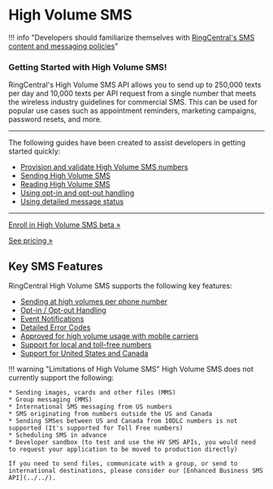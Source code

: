 # High Volume SMS

!!! info "Developers should familiarize themselves with [RingCentral's SMS content and messaging policies](https://www.ringcentral.com/legal/sms-mms-content-policies.html)"

<div class="jumbotron pt-1">
  <h3 class="display-5">Getting Started with High Volume SMS!</h3>
  <p class="lead">RingCentral's High Volume SMS API allows you to send up to 250,000 texts per day and 10,000 texts per API request from a single number that meets the wireless industry guidelines for commercial SMS. This can be used for popular use cases such as appointment reminders, marketing campaigns, password resets, and more.</p>

<hr class="my-4">
  <p>The following guides have been created to assist developers in getting started quickly:</p>

  <ul>
    <li><a href="./toll-free-sms-vs-local-numbers#ordering-and-provisioning-high-volume-sms-numbers">Provision and validate High Volume SMS numbers</a></li>
    <li><a href="./sending-highvolume-sms">Sending High Volume SMS</a></li>
    <li><a href="./message-store">Reading High Volume SMS</a></li>
    <li><a href="./opt-out">Using opt-in and opt-out handling</a></li>
    <li><a href="./handling-errors">Using detailed message status</a></li>
  </ul>
  <hr class="my-4">
  <p><a class="btn btn-primary" href="https://gamechanging.dev/sms">Enroll in High Volume SMS beta &raquo;</a></p> <p><a class="btn btn-primary" href="https://www.ringcentral.com/office/plansandpricing.html">See pricing &raquo;</a></p>
</div>

## Key SMS Features

RingCentral High Volume SMS supports the following key features:

* [Sending at high volumes per phone number](./sending-highvolume-sms)
* [Opt-in / Opt-out Handling](./opt-out)
* [Event Notifications](./events)
* [Detailed Error Codes](./handling-errors)
* [Approved for high volume usage with mobile carriers](./toll-free-sms-vs-local-numbers/#carrier-approval)
* [Support for local and toll-free numbers](./toll-free-sms-vs-local-numbers)
* [Support for United States and Canada](./toll-free-sms-vs-local-numbers/#supported-countries)

!!! warning "Limitations of High Volume SMS"
    High Volume SMS does not currently support the following:

    * Sending images, vcards and other files (MMS)
    * Group messaging (MMS)
    * International SMS messaging from US numbers
    * SMS originating from numbers outside the US and Canada
    * Sending SMSes between US and Canada from 10DLC numbers is not supported (It's supported for Toll Free numbers)
    * Scheduling SMS in advance
    * Developer sandbox (to test and use the HV SMS APIs, you would need to request your application to be moved to production directly)

    If you need to send files, communicate with a group, or send to international destinations, please consider our [Enhanced Business SMS API](../../).
